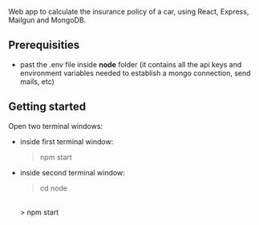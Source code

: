 Web app to calculate the insurance policy of a car, using React, Express, Mailgun and MongoDB.

## Prerequisities

- past the .env file inside **node** folder (it contains all the api keys and environment variables needed to establish a mongo connection, send mails, etc)

## Getting started

Open two terminal windows:
- inside first terminal window: 
	> npm start
- inside second terminal window:
	> cd node
	<br >
	> npm start